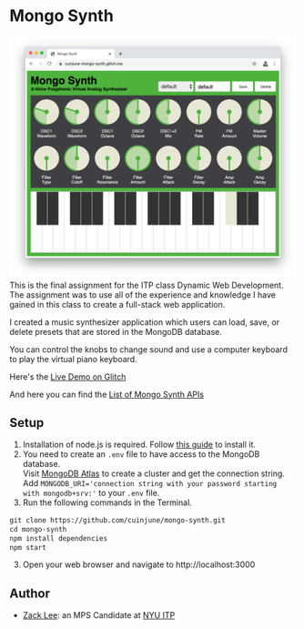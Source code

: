 # Mongo Synth
<img src="screenshot.png" alt="Screenshot" width="1000"/>
This is the final assignment for the ITP class Dynamic Web Development.<br />
The assignment was to use all of the experience and knowledge I have gained in this class to create a full-stack web application.

I created a music synthesizer application which users can load, save, or delete presets that are stored in the MongoDB database.

You can control the knobs to change sound and use a computer keyboard to play the virtual piano keyboard.

Here's the [Live Demo on Glitch](https://cuinjune-mongo-synth.glitch.me/)

And here you can find the [List of Mongo Synth APIs](API.md)

## Setup
1. Installation of node.js is required. Follow [this guide](https://github.com/itp-dwd/2020-spring/blob/master/guides/installing-nodejs.md) to install it.
2. You need to create an `.env` file to have access to the MongoDB database. <br />
   Visit [MongoDB Atlas](https://www.mongodb.com/cloud/atlas) to create a cluster and get the connection string. <br />
   Add `MONGODB_URI='connection string with your password starting with mongodb+srv:'` to your `.env` file.
3. Run the following commands in the Terminal.
```
git clone https://github.com/cuinjune/mongo-synth.git
cd mongo-synth
npm install dependencies
npm start
```
3. Open your web browser and navigate to http://localhost:3000

## Author
* [Zack Lee](https://www.cuinjune.com/about): an MPS Candidate at [NYU ITP](https://itp.nyu.edu)
